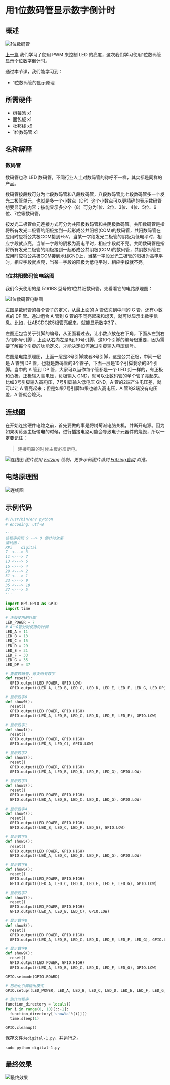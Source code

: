 # 用1位数码管显示数字倒计时

## 概述

![1位数码管](images/1.png)

[上一篇](../03fading-led) 我们学习了使用 PWM 来控制 LED 的亮度，这次我们学习使用1位数码管显示个位数字倒计时。

通过本节课，我们能学习到：
* 1位数码管的显示原理

## 所需硬件
* 树莓派 x1
* 面包板 x1
* 杜邦线 x9
* 1位数码管 x1

## 名称解释

### 数码管
数码管也称 LED 数码管，不同行业人士对数码管的称呼不一样，其实都是同样的产品。

数码管按段数可分为七段数码管和八段数码管，八段数码管比七段数码管多一个发光二极管单元，也就是多一个小数点（DP）这个小数点可以更精确的表示数码管想要显示的内容；按能显示多少个（8）可分为1位、2位、3位、4位、5位、6位、7位等数码管。

按发光二极管单元连接方式可分为共阳极数码管和共阴极数码管。共阳数码管是指将所有发光二极管的阳极接到一起形成公共阳极(COM)的数码管，共阳数码管在应用时应将公共极COM接到+5V，当某一字段发光二极管的阴极为低电平时，相应字段就点亮，当某一字段的阴极为高电平时，相应字段就不亮。共阴数码管是指将所有发光二极管的阴极接到一起形成公共阴极(COM)的数码管，共阴数码管在应用时应将公共极COM接到地线GND上，当某一字段发光二极管的阳极为高电平时，相应字段就点亮，当某一字段的阳极为低电平时，相应字段就不亮。

### 1位共阳数码管电路图
我们今天使用的是 5161BS 型号的1位共阳数码管，先看看它的电路原理图：

![1位数码管电路图](images/5161BS.png)

左图是数码管的每个管子的定义，从最上面的 A 管依次到中间的 G 管，还有小数点的 DP 管。通过组合 A 管到 G 管的不同亮起来和熄灭，就可以显示出数字信息。比如，让ABCDG这5根管亮起来，就能显示数字3了。

左图还包含关于引脚的编号，从正面看过去，让小数点放在右下角，下面从左到右为1到5号引脚
，上面从右向左是6到10号引脚，这10个引脚的编号很重要，因为需要了解每个引脚的功能定义，才能决定如何通过引脚输入电压信号。

右图是电路原理图，上面一层是3号引脚或者8号引脚，这是公共正极，中间一层是 A 管到 DP 管，也就是数码管的8个管子，下面一层是10个引脚剩余的8个引脚。当中的 A 管到 DP 管，大家可以当作每个管都是一个 LED 灯一样的，有正极和负极，正极输入高电压，负极输入 GND，就可以让数码管的单个管子亮起来。比如3号引脚输入高电压，7号引脚输入低电压 GND，A 管的2端产生电压差，就可以让 A 管亮起来；但是如果7号引脚如果也输入高电压，A 管的2端没有电压差，A 管就会熄灭。

## 连线图
在开始连接硬件电路之前，首先要做的事是将树莓派电脑关机，并断开电源。因为如果树莓派主板带电的时候，进行插接电路可能会导致电子元器件的烧毁，所以一定要记住：
> 连接电路的时候主板必须断电。

![连线图](images/circuit_bb.png)
*图片使用 [Fritzing](http://www.fritzing.org/) 绘制，更多示例图片请到 [Fritzing官网](http://fritzing.org/projects/) 浏览。*

## 电路原理图
![连线图](images/circuit_s.png)

## 示例代码
```python
#!/usr/bin/env python
# encoding: utf-8

'''
该程序实现 9 --> 0 倒计时效果
接线图：
RPi    digital
7  <---> 3
11 <---> 7
13 <---> 6
15 <---> 4
29 <---> 2
31 <---> 1
33 <---> 9
35 <---> 10
37 <---> 5
'''

import RPi.GPIO as GPIO
import time

# 正极使用的针脚
LED_POWER = 7
# A－G管分别使用的针脚
LED_A = 11
LED_B = 13
LED_C = 15
LED_D = 29
LED_E = 31
LED_F = 33
LED_G = 35
LED_DP = 37

# 重置数码管，熄灭所有数字
def reset():
  GPIO.output(LED_POWER, GPIO.LOW)
  GPIO.output((LED_A, LED_B, LED_C, LED_D, LED_E, LED_F, LED_G, LED_DP), GPIO.HIGH)

# 显示数字0
def show0():
  reset()
  GPIO.output(LED_POWER, GPIO.HIGH)
  GPIO.output((LED_A, LED_B, LED_C, LED_D, LED_E, LED_F), GPIO.LOW)

# 显示数字1
def show1():
  reset()
  GPIO.output(LED_POWER, GPIO.HIGH)
  GPIO.output((LED_B, LED_C), GPIO.LOW)

# 显示数字2
def show2():
  reset()
  GPIO.output(LED_POWER, GPIO.HIGH)
  GPIO.output((LED_A, LED_B, LED_D, LED_E, LED_G), GPIO.LOW)

# 显示数字3
def show3():
  reset()
  GPIO.output(LED_POWER, GPIO.HIGH)
  GPIO.output((LED_A, LED_B, LED_C, LED_D, LED_G), GPIO.LOW)

# 显示数字4
def show4():
  reset()
  GPIO.output(LED_POWER, GPIO.HIGH)
  GPIO.output((LED_B, LED_C, LED_F, LED_G), GPIO.LOW)

# 显示数字5
def show5():
  reset()
  GPIO.output(LED_POWER, GPIO.HIGH)
  GPIO.output((LED_A, LED_C, LED_D, LED_F, LED_G), GPIO.LOW)

# 显示数字6
def show6():
  reset()
  GPIO.output(LED_POWER, GPIO.HIGH)
  GPIO.output((LED_A, LED_C, LED_D, LED_E, LED_F, LED_G), GPIO.LOW)

# 显示数字7
def show7():
  reset()
  GPIO.output(LED_POWER, GPIO.HIGH)
  GPIO.output((LED_A, LED_B, LED_C), GPIO.LOW)

# 显示数字8
def show8():
  reset()
  GPIO.output(LED_POWER, GPIO.HIGH)
  GPIO.output((LED_A, LED_B, LED_C, LED_D, LED_E, LED_F, LED_G), GPIO.LOW)

# 显示数字9
def show9():
  reset()
  GPIO.output(LED_POWER, GPIO.HIGH)
  GPIO.output((LED_A, LED_B, LED_C, LED_D, LED_F, LED_G), GPIO.LOW)

GPIO.setmode(GPIO.BOARD)

# 初始化引脚输出模式
GPIO.setup((LED_POWER, LED_A, LED_B, LED_C, LED_D, LED_E, LED_F, LED_G, LED_DP), GPIO.OUT)

# 倒计时程序
function_directory = locals()
for i in range(0, 10)[::-1]:
  function_directory['show%s'%(i)]()
  time.sleep(1)

GPIO.cleanup()
```

保存文件为`digital-1.py`，并运行之。
```
sudo python digital-1.py
```

## 最终效果
![最终效果](images/object.gif)
